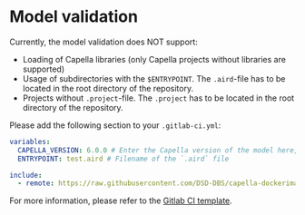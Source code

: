 <!--
 ~ SPDX-FileCopyrightText: Copyright DB Netz AG and the capella-collab-manager contributors
 ~ SPDX-License-Identifier: Apache-2.0
 -->

# Model validation

Currently, the model validation does NOT support:

- Loading of Capella libraries (only Capella projects without libraries are supported)
- Usage of subdirectories with the `$ENTRYPOINT`. The `.aird`-file has to be located in the root directory of the repository.
- Projects without `.project`-file. The `.project` has to be located in the root directory of the repository.

Please add the following section to your `.gitlab-ci.yml`:

```yaml
variables:
  CAPELLA_VERSION: 6.0.0 # Enter the Capella version of the model here, only versions >= 6.0.0 are supported
  ENTRYPOINT: test.aird # Filename of the `.aird` file

include:
  - remote: https://raw.githubusercontent.com/DSD-DBS/capella-dockerimages/${CAPELLA_DOCKER_IMAGES_REVISION}/ci-templates/gitlab/model-validation.yml
```

For more information, please refer to the [Gitlab CI template](https://github.com/DSD-DBS/capella-dockerimages/blob/main/ci-templates/gitlab/model-validation.yml).
